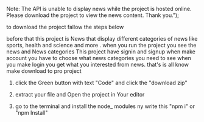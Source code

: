 Note: The API is unable to display news while the project is hosted online. Please download the project to view the news content. Thank you.");

to download the project fallow the steps below 

before that this project is News that display different categories of news like sports, health and science and more .
when you run the project you see the news and News categories This project have signin and signup  when make account you have to choose what news categories you need to see  when you make login you get what you interested from news.
that's is all know make download to pro project 

1. click the Green button with text "Code" and click the "download zip"

2. extract your file and Open  the project in Your editor

3. go to the terminal and install the node_ modules ny write this "npm i" or "npm Install"
